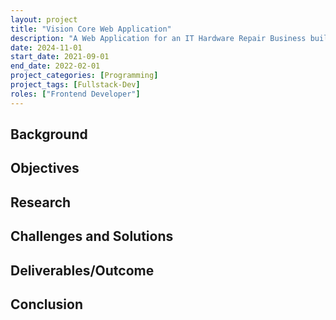 ```yaml
---
layout: project
title: "Vision Core Web Application"
description: "A Web Application for an IT Hardware Repair Business built using Flask, Python and SQLAlchemy."
date: 2024-11-01
start_date: 2021-09-01
end_date: 2022-02-01
project_categories: [Programming]
project_tags: [Fullstack-Dev]
roles: ["Frontend Developer"]
---
```


## Background

## Objectives

## Research

## Challenges and Solutions

## Deliverables/Outcome

## Conclusion